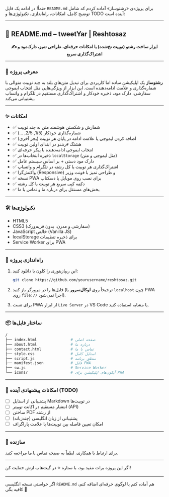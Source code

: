 حتماً! در ادامه یک فایل `README.md` برای پروژه‌ی «رشتوساز» آماده کردم که شامل توضیح کامل، امکانات، راه‌اندازی، تکنولوژی‌ها و TODO آینده است:

---

## 📘 README.md – tweetYar | Reshtosaz

<p align="center">
  <strong>✍️ ابزار ساخت رشتو (توییت نخ‌شده) با امکانات حرفه‌ای، طراحی تمیز، دارک‌مود و اشتراک‌گذاری سریع</strong>
</p>

---

### 🧠 معرفی پروژه

**رشتوساز** یک اپلیکیشن ساده اما کاربردی برای تبدیل متن‌های بلند به چند توییت متوالی با شماره‌گذاری و علامت ادامه‌دهنده است. این ابزار از ویژگی‌هایی مثل انتخاب ایموجی سفارشی، دارک مود، ذخیره خودکار و اشتراک‌گذاری مستقیم در تلگرام و واتساپ پشتیبانی می‌کند.

---

### ✨ امکانات

* ✅ شمارش و شکستن هوشمند متن به چند توییت
* ✅ شماره‌گذاری خودکار (1/5, 2/5, ...)
* ✅ اضافه کردن ایموجی یا علامت ادامه در پایان هر توییت (بجز آخری)
* ✅ هشتگ `#رشتو` در ابتدای اولین توییت
* ✅ انتخاب ایموجی ادامه‌دهنده با پیکر حرفه‌ای
* ✅ ذخیره انتخاب‌ها در `localStorage` (مثل ایموجی و متن)
* ✅ دارک مود دستی + بر اساس سیستم عامل
* ✅ اشتراک‌گذاری هر توییت یا کل رشته در تلگرام و واتساپ
* ✅ واکنش‌گرا (Responsive) و طراحی تمیز با فونت وزیر
* ✅ نسخه PWA برای نصب روی موبایل یا دسکتاپ
* ✅ دکمه کپی سریع هر توییت یا کل رشته
* ✅ بخش‌های مستقل برای درباره ما و تماس با ما

---

### 🛠 تکنولوژی‌ها

* HTML5
* CSS3 (سفارشی و مدرن، بدون فریم‌ورک)
* JavaScript خالص (Vanilla JS)
* localStorage برای ذخیره تنظیمات
* Service Worker برای PWA

---

### 🚀 راه‌اندازی پروژه

1. این ریپازیتوری را کلون یا دانلود کنید:

   ```bash
   git clone https://github.com/yourusername/reshtosaz.git
   ```

2. فایل‌ها را در مرورگر باز کنید (ترجیحاً روی **لوکال‌سرور** یا `localhost` چون PWA روی `file://` اجرا نمی‌شود).

3. برای تست PWA از ابزار `Live Server` در VS Code یا مشابه استفاده کنید.

---

### 📦 ساختار فایل‌ها

```bash
/
├── index.html               # صفحه اصلی
├── about.html               # درباره ما
├── contact.html             # تماس با ما
├── style.css                # استایل کامل
├── script.js                # منطق برنامه
├── manifest.json            # فایل PWA
├── sw.js                    # Service Worker
└── icons/                   # آیکون‌های اپلیکیشن برای PWA
```

---

### 🔮 امکانات پیشنهادی آینده (TODO)

* [ ] پشتیبانی از استایل Markdown در توییت‌ها
* [ ] انتشار مستقیم در اکانت توییتر (API)
* [ ] ساختن PDF از رشته
* [ ] پشتیبانی از زبان انگلیسی (چندزبانه)
* [ ] امکان تعیین فاصله بین توییت‌ها یا علامت پاراگراف

---

### 🙌 سازنده

برای ارتباط یا همکاری، لطفاً به صفحه [تماس با ما](contact.html) مراجعه کنید.

---

اگر این پروژه برات مفید بود، با ستاره ⭐ در گیت‌هاب ازش حمایت کن!

---

اگر خواستی نسخه انگلیسی `README.md` هم آماده کنم یا لوگوی حرفه‌ای اضافه کنم، کافیه بگی 🎨

